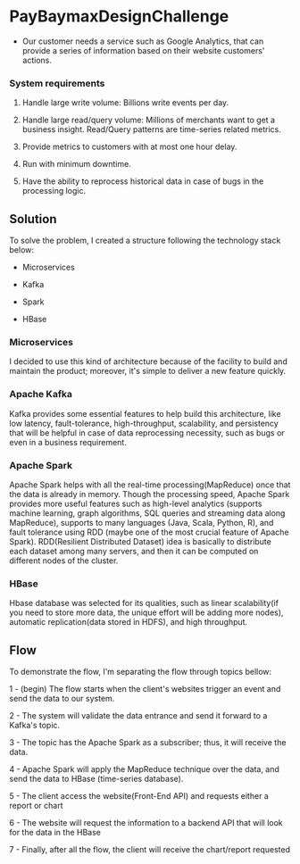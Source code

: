 # PayBaymaxDesignChallenge

- Our customer needs a service such as Google Analytics, that can provide a series of information based on their website customers' actions.

### System requirements

1. Handle large write volume: Billions write events per day.

2. Handle large read/query volume: Millions of merchants want to get a business insight. Read/Query patterns are time-series related metrics.

3. Provide metrics to customers with at most one hour delay.

4. Run with minimum downtime.

5. Have the ability to reprocess historical data in case of bugs in the processing logic.

## Solution

To solve the problem, I created a structure following the technology stack below:

- Microservices

- Kafka

- Spark

- HBase

### Microservices

I decided to use this kind of architecture because of the facility to build and maintain the product; moreover, it's simple to deliver a new feature quickly.

### Apache Kafka

Kafka provides some essential features to help build this architecture, like low latency, fault-tolerance, high-throughput, scalability, and persistency that will be helpful in case of data reprocessing necessity, such as bugs or even in a business requirement. 

### Apache Spark

Apache Spark helps with all the real-time processing(MapReduce) once that the data is already in memory. Though the processing speed, Apache Spark provides more useful features such as high-level analytics (supports machine learning, graph algorithms, SQL queries and streaming data along MapReduce), supports to many languages (Java, Scala, Python, R), and fault tolerance using RDD (maybe one of the most crucial feature of Apache Spark).
RDD(Resilient Distributed Dataset) idea is basically to distribute each dataset among many servers, and then it can be computed on different nodes of the cluster.

### HBase

Hbase database was selected for its qualities, such as linear scalability(if you need to store more data, the unique effort will be adding more nodes), automatic replication(data stored in HDFS), and high throughput.

## Flow

To demonstrate the flow, I'm separating the flow through topics bellow:

1 - (begin) The flow starts when the client's websites trigger an event and send the data to our system.

2 - The system will validate the data entrance and send it forward to a Kafka's topic.

3 - The topic has the Apache Spark as a subscriber; thus, it will receive the data.

4 - Apache Spark will apply the MapReduce technique over the data, and send the data to HBase (time-series database).

5 - The client access the website(Front-End API) and requests either a report or chart

6 - The website will request the information to a backend API that will look for the data in the HBase

7 - Finally, after all the flow, the client will receive the chart/report requested
